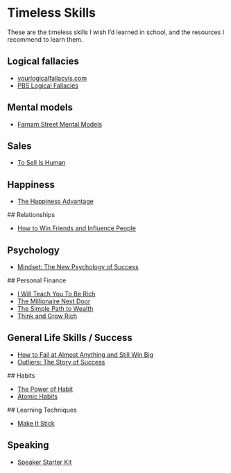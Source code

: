 # Timeless Skills

‪These are the timeless skills I wish I’d learned in school, and the resources I recommend to learn them.
‪
## Logical fallacies 
- [yourlogicalfallacyis.com](https://yourlogicalfallacyis.com‬)
- [PBS Logical Fallacies](https://www.youtube.com/playlist?list=PLtHP6qx8VF7dPql3ll1To4i6vEIPt0kV5)
‪
## Mental models 
- [Farnam Street Mental Models](https://fs.blog/mental-models/‬)
‪
## Sales 
- [To Sell Is Human](https://www.amazon.com/Sell-Human-Surprising-Moving-Others/dp/1594631905/ref=nodl_‬)
‪
## Happiness
- [The Happiness Advantage](https://www.amazon.com/Happiness-Advantage-Principles-Psychology-Performance/dp/B00435DZ7S/ref=sr_1_1?dchild=1&keywords=The+Happiness+Advantage&qid=1585488185&s=audible&sr=1-1)

‪## Relationships
- [How to Win Friends and Influence People](https://www.amazon.com/How-Win-Friends-Influence-People/dp/0671027034)

## Psychology
- [Mindset: The New Psychology of Success](https://www.amazon.com/Mindset-New-Psychology-Success/dp/B07N48NM33/ref=sr_1_1?dchild=1&keywords=mindset&qid=1585488129&s=books&sr=1-1)

‪## Personal Finance
- [I Will Teach You To Be Rich](https://www.amazon.com/Will-Teach-You-Be-Rich/dp/0761147489)
- [The Millionaire Next Door](https://www.amazon.com/Millionaire-Next-Door-Surprising-Americas/dp/B0000547HR/ref=sr_1_1?dchild=1&keywords=The+Millionaire+Next+Door&qid=1585488564&s=books&sr=1-1)
- [The Simple Path to Wealth](https://www.amazon.com/Simple-Path-Wealth-Financial-Independence/dp/B0725RFDPY/ref=sr_1_1?dchild=1&keywords=The+Simple+Path+to+Wealth&qid=1585488592&s=audible&sr=1-1)
- [Think and Grow Rich](https://www.amazon.com/Think-and-Grow-Rich/dp/B000XJNDVQ/ref=sr_1_1?dchild=1&keywords=Think+and+Grow+Rich&qid=1585488607&s=audible&sr=1-1)

## General Life Skills / Success
- [How to Fail at Almost Anything and Still Win Big](https://www.amazon.com/How-Fail-Almost-Everything-Still/dp/B0813X2LFZ/ref=sr_1_1?dchild=1&keywords=How+to+Fail+at+Almost+Anything+and+Still+Win+Big&qid=1585488636&s=audible&sr=1-1)
- [Outliers: The Story of Success](https://www.amazon.com/Outliers-Story-Success-Malcolm-Gladwell/dp/0316017930)

‪## Habits
- [The Power of Habit](https://www.amazon.com/Power-Habit-What-Life-Business/dp/081298160X)
- [Atomic Habits](https://www.amazon.com/Atomic-Habits-Proven-Build-Break/dp/0735211299)‬

‪## Learning Techniques
- [Make It Stick](https://www.amazon.com/Make-Stick-Science-Successful-Learning/dp/0674729013/ref=nodl_‬)
‪
## Speaking 
- [Speaker Starter Kit](https://github.com/coryhouse/speaker-starter-kit#what-should-i-read‬)
